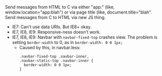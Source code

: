 Send messages from HTML to C via either "app:" (like, window.location="app:blah") or via page title (like, document.title="blah".
Send messages from C to HTML via new JS thing.

- IE7: Can't use data URIs. But IE8+ okay.
- IE7, IE8, IE9: Responsive-ness doesn't work.
- IE7, IE8, IE9: Navbar with `navbar-fixed-top` crashes view. The problem is setting `border-width` to 0, as in `border-width: 0 0 1px;`
  - Caused by this, in navbar.less:
    ```
    .navbar-fixed-top .navbar-inner,
    .navbar-static-top .navbar-inner {
      border-width: 0 0 1px;
    }
    ```

